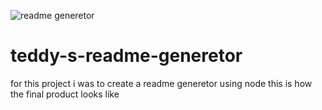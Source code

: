 ![readme generetor](https://user-images.githubusercontent.com/78364275/117528133-39708d00-b003-11eb-9a6d-e7f34978f0ad.png)
# teddy-s-readme-generetor
for this project i was to create a readme generetor using node 
this is how the final product looks like
